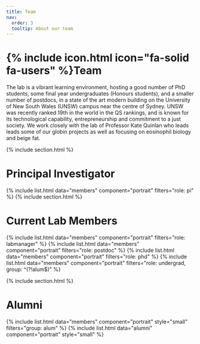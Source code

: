 ```yaml
---
title: Team
nav:
  order: 3
  tooltip: About our team
---
```


# {% include icon.html icon="fa-solid fa-users" %}Team

The lab is a vibrant learning environment, hosting a good number of PhD students, some final year undergraduates (Honours students), and a smaller number of postdocs, in a state of the art modern building on the University of New South Wales (UNSW) campus near the centre of Sydney. UNSW was recently ranked 19th in the world in the QS rankings, and is known for its technological capability, entrepreneurship and commitment to a just society. We work closely with the lab of Professor Kate Quinlan who leads leads some of our globin projects as well as focusing on eosinophil biology and beige fat.

{% include section.html %}
# Principal Investigator
{% include list.html data="members" component="portrait" filters="role: pi" %}
{% include section.html %}
# Current Lab Members
{% include list.html data="members" component="portrait" filters="role: labmanager" %}
{% include list.html data="members" component="portrait" filters="role: postdoc" %}
{% include list.html data="members" component="portrait" filters="role: phd" %}
{% include list.html data="members" component="portrait" filters="role: undergrad, group: ^(?!alum$)" %}


{% include section.html %}
# Alumni
{% include list.html data="members" component="portrait" style="small" filters="group: alum" %}
{% include list.html data="alumni" component="portrait" style="small" %}
